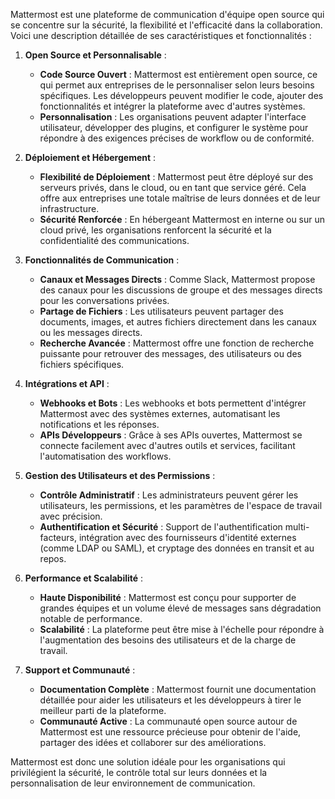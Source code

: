 Mattermost est une plateforme de communication d'équipe open source qui se concentre sur la sécurité, la flexibilité et l'efficacité dans la collaboration. Voici une description détaillée de ses caractéristiques et fonctionnalités :

1. **Open Source et Personnalisable** :

   - **Code Source Ouvert** : Mattermost est entièrement open source, ce qui permet aux entreprises de le personnaliser selon leurs besoins spécifiques. Les développeurs peuvent modifier le code, ajouter des fonctionnalités et intégrer la plateforme avec d'autres systèmes.
   - **Personnalisation** : Les organisations peuvent adapter l'interface utilisateur, développer des plugins, et configurer le système pour répondre à des exigences précises de workflow ou de conformité.

2. **Déploiement et Hébergement** :

   - **Flexibilité de Déploiement** : Mattermost peut être déployé sur des serveurs privés, dans le cloud, ou en tant que service géré. Cela offre aux entreprises une totale maîtrise de leurs données et de leur infrastructure.
   - **Sécurité Renforcée** : En hébergeant Mattermost en interne ou sur un cloud privé, les organisations renforcent la sécurité et la confidentialité des communications.

3. **Fonctionnalités de Communication** :

   - **Canaux et Messages Directs** : Comme Slack, Mattermost propose des canaux pour les discussions de groupe et des messages directs pour les conversations privées.
   - **Partage de Fichiers** : Les utilisateurs peuvent partager des documents, images, et autres fichiers directement dans les canaux ou les messages directs.
   - **Recherche Avancée** : Mattermost offre une fonction de recherche puissante pour retrouver des messages, des utilisateurs ou des fichiers spécifiques.

4. **Intégrations et API** :

   - **Webhooks et Bots** : Les webhooks et bots permettent d'intégrer Mattermost avec des systèmes externes, automatisant les notifications et les réponses.
   - **APIs Développeurs** : Grâce à ses APIs ouvertes, Mattermost se connecte facilement avec d'autres outils et services, facilitant l'automatisation des workflows.

5. **Gestion des Utilisateurs et des Permissions** :

   - **Contrôle Administratif** : Les administrateurs peuvent gérer les utilisateurs, les permissions, et les paramètres de l'espace de travail avec précision.
   - **Authentification et Sécurité** : Support de l'authentification multi-facteurs, intégration avec des fournisseurs d'identité externes (comme LDAP ou SAML), et cryptage des données en transit et au repos.

6. **Performance et Scalabilité** :

   - **Haute Disponibilité** : Mattermost est conçu pour supporter de grandes équipes et un volume élevé de messages sans dégradation notable de performance.
   - **Scalabilité** : La plateforme peut être mise à l'échelle pour répondre à l'augmentation des besoins des utilisateurs et de la charge de travail.

7. **Support et Communauté** :
   - **Documentation Complète** : Mattermost fournit une documentation détaillée pour aider les utilisateurs et les développeurs à tirer le meilleur parti de la plateforme.
   - **Communauté Active** : La communauté open source autour de Mattermost est une ressource précieuse pour obtenir de l'aide, partager des idées et collaborer sur des améliorations.

Mattermost est donc une solution idéale pour les organisations qui privilégient la sécurité, le contrôle total sur leurs données et la personnalisation de leur environnement de communication.

